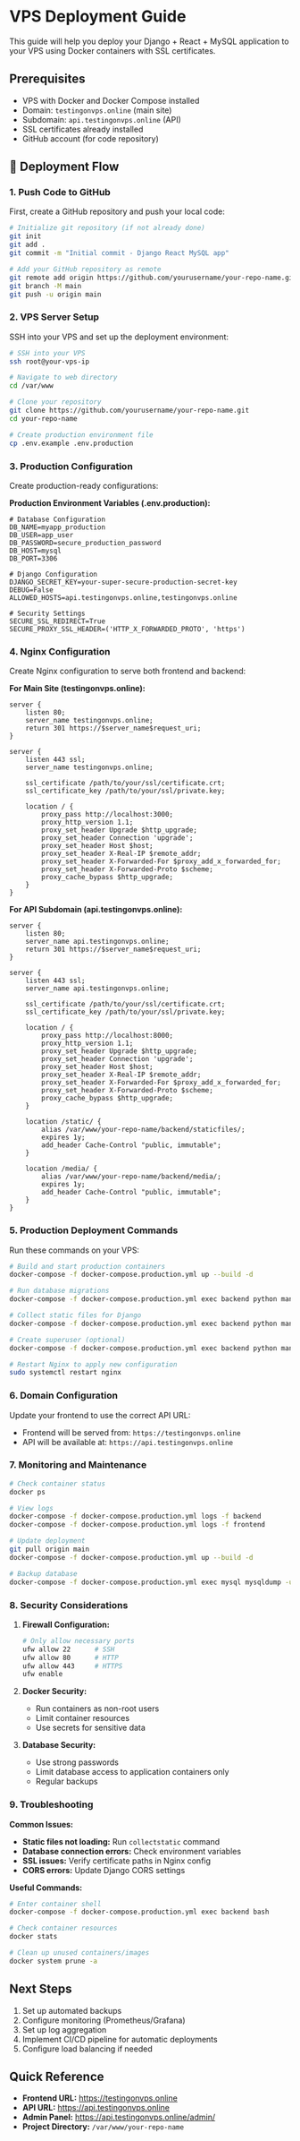 # VPS Deployment Guide

This guide will help you deploy your Django + React + MySQL application to your VPS using Docker containers with SSL certificates.

## Prerequisites

- VPS with Docker and Docker Compose installed
- Domain: `testingonvps.online` (main site)
- Subdomain: `api.testingonvps.online` (API)
- SSL certificates already installed
- GitHub account (for code repository)

## 🚀 Deployment Flow

### 1. Push Code to GitHub

First, create a GitHub repository and push your local code:

```bash
# Initialize git repository (if not already done)
git init
git add .
git commit -m "Initial commit - Django React MySQL app"

# Add your GitHub repository as remote
git remote add origin https://github.com/yourusername/your-repo-name.git
git branch -M main
git push -u origin main
```

### 2. VPS Server Setup

SSH into your VPS and set up the deployment environment:

```bash
# SSH into your VPS
ssh root@your-vps-ip

# Navigate to web directory
cd /var/www

# Clone your repository
git clone https://github.com/yourusername/your-repo-name.git
cd your-repo-name

# Create production environment file
cp .env.example .env.production
```

### 3. Production Configuration

Create production-ready configurations:

**Production Environment Variables (.env.production):**

```env
# Database Configuration
DB_NAME=myapp_production
DB_USER=app_user
DB_PASSWORD=secure_production_password
DB_HOST=mysql
DB_PORT=3306

# Django Configuration
DJANGO_SECRET_KEY=your-super-secure-production-secret-key
DEBUG=False
ALLOWED_HOSTS=api.testingonvps.online,testingonvps.online

# Security Settings
SECURE_SSL_REDIRECT=True
SECURE_PROXY_SSL_HEADER=('HTTP_X_FORWARDED_PROTO', 'https')
```

### 4. Nginx Configuration

Create Nginx configuration to serve both frontend and backend:

**For Main Site (testingonvps.online):**

```nginx
server {
    listen 80;
    server_name testingonvps.online;
    return 301 https://$server_name$request_uri;
}

server {
    listen 443 ssl;
    server_name testingonvps.online;

    ssl_certificate /path/to/your/ssl/certificate.crt;
    ssl_certificate_key /path/to/your/ssl/private.key;

    location / {
        proxy_pass http://localhost:3000;
        proxy_http_version 1.1;
        proxy_set_header Upgrade $http_upgrade;
        proxy_set_header Connection 'upgrade';
        proxy_set_header Host $host;
        proxy_set_header X-Real-IP $remote_addr;
        proxy_set_header X-Forwarded-For $proxy_add_x_forwarded_for;
        proxy_set_header X-Forwarded-Proto $scheme;
        proxy_cache_bypass $http_upgrade;
    }
}
```

**For API Subdomain (api.testingonvps.online):**

```nginx
server {
    listen 80;
    server_name api.testingonvps.online;
    return 301 https://$server_name$request_uri;
}

server {
    listen 443 ssl;
    server_name api.testingonvps.online;

    ssl_certificate /path/to/your/ssl/certificate.crt;
    ssl_certificate_key /path/to/your/ssl/private.key;

    location / {
        proxy_pass http://localhost:8000;
        proxy_http_version 1.1;
        proxy_set_header Upgrade $http_upgrade;
        proxy_set_header Connection 'upgrade';
        proxy_set_header Host $host;
        proxy_set_header X-Real-IP $remote_addr;
        proxy_set_header X-Forwarded-For $proxy_add_x_forwarded_for;
        proxy_set_header X-Forwarded-Proto $scheme;
        proxy_cache_bypass $http_upgrade;
    }

    location /static/ {
        alias /var/www/your-repo-name/backend/staticfiles/;
        expires 1y;
        add_header Cache-Control "public, immutable";
    }

    location /media/ {
        alias /var/www/your-repo-name/backend/media/;
        expires 1y;
        add_header Cache-Control "public, immutable";
    }
}
```

### 5. Production Deployment Commands

Run these commands on your VPS:

```bash
# Build and start production containers
docker-compose -f docker-compose.production.yml up --build -d

# Run database migrations
docker-compose -f docker-compose.production.yml exec backend python manage.py migrate

# Collect static files for Django
docker-compose -f docker-compose.production.yml exec backend python manage.py collectstatic --noinput

# Create superuser (optional)
docker-compose -f docker-compose.production.yml exec backend python manage.py createsuperuser

# Restart Nginx to apply new configuration
sudo systemctl restart nginx
```

### 6. Domain Configuration

Update your frontend to use the correct API URL:

- Frontend will be served from: `https://testingonvps.online`
- API will be available at: `https://api.testingonvps.online`

### 7. Monitoring and Maintenance

```bash
# Check container status
docker ps

# View logs
docker-compose -f docker-compose.production.yml logs -f backend
docker-compose -f docker-compose.production.yml logs -f frontend

# Update deployment
git pull origin main
docker-compose -f docker-compose.production.yml up --build -d

# Backup database
docker-compose -f docker-compose.production.yml exec mysql mysqldump -u root -p myapp_production > backup_$(date +%Y%m%d).sql
```

### 8. Security Considerations

1. **Firewall Configuration:**

   ```bash
   # Only allow necessary ports
   ufw allow 22      # SSH
   ufw allow 80      # HTTP
   ufw allow 443     # HTTPS
   ufw enable
   ```

2. **Docker Security:**

   - Run containers as non-root users
   - Limit container resources
   - Use secrets for sensitive data

3. **Database Security:**
   - Use strong passwords
   - Limit database access to application containers only
   - Regular backups

### 9. Troubleshooting

**Common Issues:**

- **Static files not loading:** Run `collectstatic` command
- **Database connection errors:** Check environment variables
- **SSL issues:** Verify certificate paths in Nginx config
- **CORS errors:** Update Django CORS settings

**Useful Commands:**

```bash
# Enter container shell
docker-compose -f docker-compose.production.yml exec backend bash

# Check container resources
docker stats

# Clean up unused containers/images
docker system prune -a
```

## Next Steps

1. Set up automated backups
2. Configure monitoring (Prometheus/Grafana)
3. Set up log aggregation
4. Implement CI/CD pipeline for automatic deployments
5. Configure load balancing if needed

## Quick Reference

- **Frontend URL:** https://testingonvps.online
- **API URL:** https://api.testingonvps.online
- **Admin Panel:** https://api.testingonvps.online/admin/
- **Project Directory:** `/var/www/your-repo-name`
